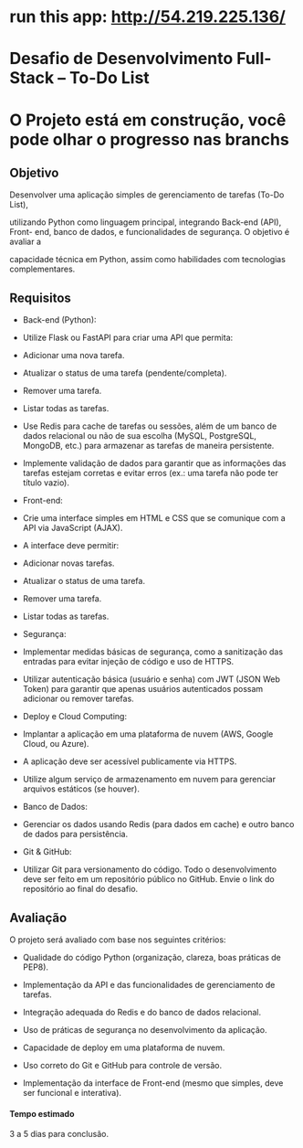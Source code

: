 # run this app: http://54.219.225.136/

# Desafio de Desenvolvimento Full-Stack – To-Do List

# O Projeto está em construção, você pode olhar o progresso nas branchs

## Objetivo
Desenvolver uma aplicação simples de gerenciamento de tarefas (To-Do List),

utilizando Python como linguagem principal, integrando Back-end (API), Front-
end, banco de dados, e funcionalidades de segurança. O objetivo é avaliar a

capacidade técnica em Python, assim como habilidades com tecnologias
complementares.

## Requisitos

- Back-end (Python):
- Utilize Flask ou FastAPI para criar uma API que permita:
- Adicionar uma nova tarefa.
- Atualizar o status de uma tarefa (pendente/completa).
- Remover uma tarefa.
- Listar todas as tarefas.
- Use Redis para cache de tarefas ou sessões, além de um banco de dados
relacional ou não de sua escolha (MySQL, PostgreSQL, MongoDB, etc.) para
armazenar as tarefas de maneira persistente.
- Implemente validação de dados para garantir que as informações das tarefas
estejam corretas e evitar erros (ex.: uma tarefa não pode ter título vazio).

- Front-end:
- Crie uma interface simples em HTML e CSS que se comunique com a API via
JavaScript (AJAX).
- A interface deve permitir:
- Adicionar novas tarefas.
- Atualizar o status de uma tarefa.

- Remover uma tarefa.
- Listar todas as tarefas.

- Segurança:
- Implementar medidas básicas de segurança, como a sanitização das entradas
para evitar injeção de código e uso de HTTPS.
- Utilizar autenticação básica (usuário e senha) com JWT (JSON Web Token) para
garantir que apenas usuários autenticados possam adicionar ou remover tarefas.

- Deploy e Cloud Computing:
- Implantar a aplicação em uma plataforma de nuvem (AWS, Google Cloud, ou
Azure).
- A aplicação deve ser acessível publicamente via HTTPS.
- Utilize algum serviço de armazenamento em nuvem para gerenciar arquivos
estáticos (se houver).

- Banco de Dados:
- Gerenciar os dados usando Redis (para dados em cache) e outro banco de
dados para persistência.

- Git & GitHub:
- Utilizar Git para versionamento do código. Todo o desenvolvimento deve ser
feito em um repositório público no GitHub. Envie o link do repositório ao final do
desafio.

## Avaliação
O projeto será avaliado com base nos seguintes critérios:
- Qualidade do código Python (organização, clareza, boas práticas de PEP8).
- Implementação da API e das funcionalidades de gerenciamento de tarefas.
- Integração adequada do Redis e do banco de dados relacional.

- Uso de práticas de segurança no desenvolvimento da aplicação.
- Capacidade de deploy em uma plataforma de nuvem.
- Uso correto do Git e GitHub para controle de versão.
- Implementação da interface de Front-end (mesmo que simples, deve ser
funcional e interativa).

#### Tempo estimado
3 a 5 dias para conclusão.
